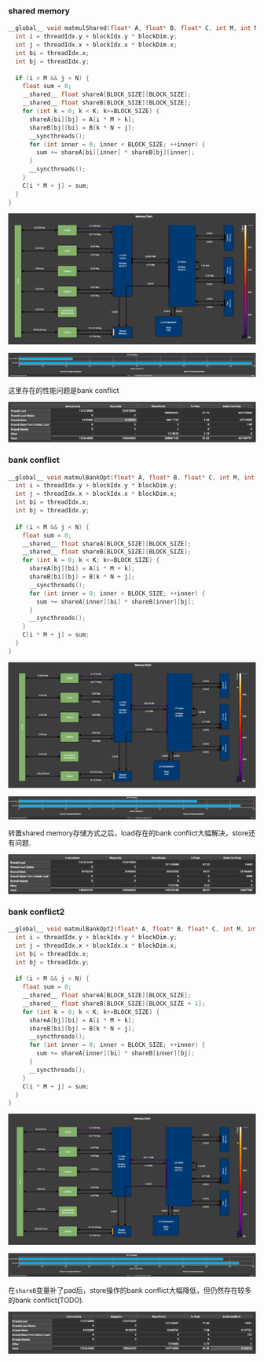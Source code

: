 ### shared memory

```c
__global__ void matmulShared(float* A, float* B, float* C, int M, int N, int K) {
  int i = threadIdx.y + blockIdx.y * blockDim.y;
  int j = threadIdx.x + blockIdx.x * blockDim.x;
  int bi = threadIdx.x;
  int bj = threadIdx.y;
  
  if (i < M && j < N) {
    float sum = 0;
    __shared__ float shareA[BLOCK_SIZE][BLOCK_SIZE];
    __shared__ float shareB[BLOCK_SIZE][BLOCK_SIZE];
    for (int k = 0; k < K; k+=BLOCK_SIZE) {
      shareA[bi][bj] = A[i * M + k];
      shareB[bj][bi] = B[k * N + j];
      __syncthreads();
      for (int inner = 0; inner < BLOCK_SIZE; ++inner) {
        sum += shareA[bi][inner] * shareB[bj][inner];
      }
      __syncthreads();
    }
    C[i * M + j] = sum;
  }
}
```

![image-20231118160720584](./image-20231118160720584.png)

![image-20231118160834842](./image-20231118160834842.png)

这里存在的性能问题是bank conflict

![image-20231118161811746](./image-20231118161811746.png)

### bank conflict

```c
__global__ void matmulBankOpt(float* A, float* B, float* C, int M, int N, int K) {
  int i = threadIdx.y + blockIdx.y * blockDim.y;
  int j = threadIdx.x + blockIdx.x * blockDim.x;
  int bi = threadIdx.x;
  int bj = threadIdx.y;
  
  if (i < M && j < N) {
    float sum = 0;
    __shared__ float shareA[BLOCK_SIZE][BLOCK_SIZE];
    __shared__ float shareB[BLOCK_SIZE][BLOCK_SIZE];
    for (int k = 0; k < K; k+=BLOCK_SIZE) {
      shareA[bj][bi] = A[i * M + k];
      shareB[bi][bj] = B[k * N + j];
      __syncthreads();
      for (int inner = 0; inner < BLOCK_SIZE; ++inner) {
        sum += shareA[inner][bi] * shareB[inner][bj];
      }
      __syncthreads();
    }
    C[i * M + j] = sum;
  }
}
```

![image-20231118161306188](./image-20231118161306188.png)

![image-20231118161235586](./image-20231118161235586.png)

转置shared memory存储方式之后，load存在的bank conflict大幅解决，store还有问题.

![image-20231118161934648](./image-20231118161934648.png)

### bank conflict2

```c
__global__ void matmulBankOpt2(float* A, float* B, float* C, int M, int N, int K) {
  int i = threadIdx.y + blockIdx.y * blockDim.y;
  int j = threadIdx.x + blockIdx.x * blockDim.x;
  int bi = threadIdx.x;
  int bj = threadIdx.y;
  
  if (i < M && j < N) {
    float sum = 0;
    __shared__ float shareA[BLOCK_SIZE][BLOCK_SIZE];
    __shared__ float shareB[BLOCK_SIZE][BLOCK_SIZE + 1];
    for (int k = 0; k < K; k+=BLOCK_SIZE) {
      shareA[bj][bi] = A[i * M + k];
      shareB[bi][bj] = B[k * N + j];
      __syncthreads();
      for (int inner = 0; inner < BLOCK_SIZE; ++inner) {
        sum += shareA[inner][bi] * shareB[inner][bj];
      }
      __syncthreads();
    }
    C[i * M + j] = sum;
  }
}
```

![image-20231118163633059](./image-20231118163633059.png)

![image-20231118163539265](./image-20231118163539265.png)

在`shareB`变量补了pad后，store操作的bank conflict大幅降低，但仍然存在较多的bank conflict(TODO).

![image-20231118164147538](./image-20231118164147538.png)